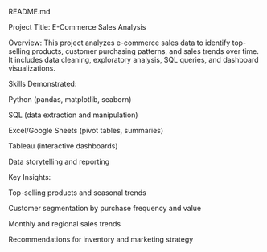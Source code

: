 README.md 

Project Title: E-Commerce Sales Analysis

Overview:
This project analyzes e-commerce sales data to identify top-selling products, customer purchasing patterns, and sales trends over time. It includes data cleaning, exploratory analysis, SQL queries, and dashboard visualizations.

Skills Demonstrated:

Python (pandas, matplotlib, seaborn)

SQL (data extraction and manipulation)

Excel/Google Sheets (pivot tables, summaries)

Tableau (interactive dashboards)

Data storytelling and reporting

Key Insights:

Top-selling products and seasonal trends

Customer segmentation by purchase frequency and value

Monthly and regional sales trends

Recommendations for inventory and marketing strategy
